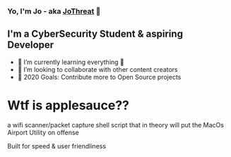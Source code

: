 ### Yo, I'm Jo - aka [JoThreat][twitter] 👋

## I'm a CyberSecurity Student & aspiring Developer


- 🌱 I’m currently learning everything 🤣
- 👯 I’m looking to collaborate with other content creators
- 🥅 2020 Goals: Contribute more to Open Source projects

# Wtf is applesauce??
a wifi scanner/packet capture shell script that in theory will put the MacOs Airport Utility on offense 

Built for speed & user friendliness 









[twitter]: https://twitter.com/Jo_Threat

